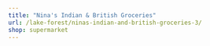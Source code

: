 ```yaml
---
title: "Nina's Indian & British Groceries"
url: /lake-forest/ninas-indian-and-british-groceries-3/
shop: supermarket
---
```

